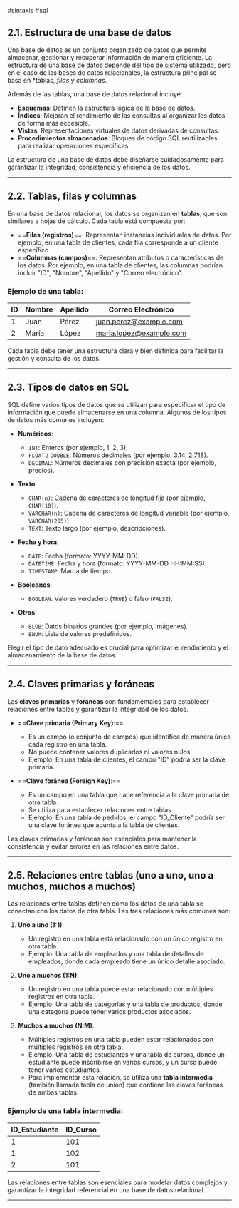 #sintaxis #sql

## 2.1. Estructura de una base de datos

Una base de datos es un conjunto organizado de datos que permite almacenar, gestionar y recuperar información de manera eficiente. La estructura de una base de datos depende del tipo de sistema utilizado, pero en el caso de las bases de datos relacionales, la estructura principal se basa en *tablas, *filas* y *columnas*. 

Además de las tablas, una base de datos relacional incluye:
- **Esquemas**: Definen la estructura lógica de la base de datos.
- **Índices**: Mejoran el rendimiento de las consultas al organizar los datos de forma más accesible.
- **Vistas**: Representaciones virtuales de datos derivadas de consultas.
- **Procedimientos almacenados**: Bloques de código SQL reutilizables para realizar operaciones específicas.

La estructura de una base de datos debe diseñarse cuidadosamente para garantizar la integridad, consistencia y eficiencia de los datos.

---

## 2.2. Tablas, filas y columnas

En una base de datos relacional, los datos se organizan en **tablas**, que son similares a hojas de cálculo. Cada tabla está compuesta por:
- ==**Filas (registros)**==: Representan instancias individuales de datos. Por ejemplo, en una tabla de clientes, cada fila corresponde a un cliente específico.
- ==**Columnas (campos)**==: Representan atributos o características de los datos. Por ejemplo, en una tabla de clientes, las columnas podrían incluir "ID", "Nombre", "Apellido" y "Correo electrónico".

### Ejemplo de una tabla:

| ID  | Nombre   | Apellido | Correo Electrónico      |
|------|----------|----------|-------------------------|
| 1    | Juan     | Pérez    | juan.perez@example.com |
| 2    | María    | López    | maria.lopez@example.com |

Cada tabla debe tener una estructura clara y bien definida para facilitar la gestión y consulta de los datos.

---

## 2.3. Tipos de datos en SQL

SQL define varios tipos de datos que se utilizan para especificar el tipo de información que puede almacenarse en una columna. Algunos de los tipos de datos más comunes incluyen:

- **Numéricos**:
  - `INT`: Enteros (por ejemplo, 1, 2, 3).
  - `FLOAT` / `DOUBLE`: Números decimales (por ejemplo, 3.14, 2.718).
  - `DECIMAL`: Números decimales con precisión exacta (por ejemplo, precios).

- **Texto**:
  - `CHAR(n)`: Cadena de caracteres de longitud fija (por ejemplo, `CHAR(10)`).
  - `VARCHAR(n)`: Cadena de caracteres de longitud variable (por ejemplo, `VARCHAR(255)`).
  - `TEXT`: Texto largo (por ejemplo, descripciones).

- **Fecha y hora**:
  - `DATE`: Fecha (formato: YYYY-MM-DD).
  - `DATETIME`: Fecha y hora (formato: YYYY-MM-DD HH:MM:SS).
  - `TIMESTAMP`: Marca de tiempo.

- **Booleanos**:
  - `BOOLEAN`: Valores verdadero (`TRUE`) o falso (`FALSE`).

- **Otros**:
  - `BLOB`: Datos binarios grandes (por ejemplo, imágenes).
  - `ENUM`: Lista de valores predefinidos.

Elegir el tipo de dato adecuado es crucial para optimizar el rendimiento y el almacenamiento de la base de datos.

---

## 2.4. Claves primarias y foráneas

Las **claves primarias** y **foráneas** son fundamentales para establecer relaciones entre tablas y garantizar la integridad de los datos.

- ==**Clave primaria (Primary Key)**:==
  - Es un campo (o conjunto de campos) que identifica de manera única cada registro en una tabla.
  - No puede contener valores duplicados ni valores nulos.
  - Ejemplo: En una tabla de clientes, el campo "ID" podría ser la clave primaria.

- ==**Clave foránea (Foreign Key)**:==
  - Es un campo en una tabla que hace referencia a la clave primaria de otra tabla.
  - Se utiliza para establecer relaciones entre tablas.
  - Ejemplo: En una tabla de pedidos, el campo "ID_Cliente" podría ser una clave foránea que apunta a la tabla de clientes.

Las claves primarias y foráneas son esenciales para mantener la consistencia y evitar errores en las relaciones entre datos.

---

## 2.5. Relaciones entre tablas (uno a uno, uno a muchos, muchos a muchos)

Las relaciones entre tablas definen cómo los datos de una tabla se conectan con los datos de otra tabla. Las tres relaciones más comunes son:

1. **Uno a uno (1:1)**:
   - Un registro en una tabla está relacionado con un único registro en otra tabla.
   - Ejemplo: Una tabla de empleados y una tabla de detalles de empleados, donde cada empleado tiene un único detalle asociado.

2. **Uno a muchos (1:N)**:
   - Un registro en una tabla puede estar relacionado con múltiples registros en otra tabla.
   - Ejemplo: Una tabla de categorías y una tabla de productos, donde una categoría puede tener varios productos asociados.

3. **Muchos a muchos (N:M)**:
   - Múltiples registros en una tabla pueden estar relacionados con múltiples registros en otra tabla.
   - Ejemplo: Una tabla de estudiantes y una tabla de cursos, donde un estudiante puede inscribirse en varios cursos, y un curso puede tener varios estudiantes.
   - Para implementar esta relación, se utiliza una **tabla intermedia** (también llamada tabla de unión) que contiene las claves foráneas de ambas tablas.

### Ejemplo de una tabla intermedia:

| ID_Estudiante | ID_Curso |
|---------------|----------|
| 1             | 101      |
| 1             | 102      |
| 2             | 101      |

Las relaciones entre tablas son esenciales para modelar datos complejos y garantizar la integridad referencial en una base de datos relacional.

---